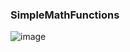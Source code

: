 ### SimpleMathFunctions
![image](https://user-images.githubusercontent.com/103317959/167254444-bcbce4f7-ebd2-4d45-9b9e-7185a97a03ee.png)
